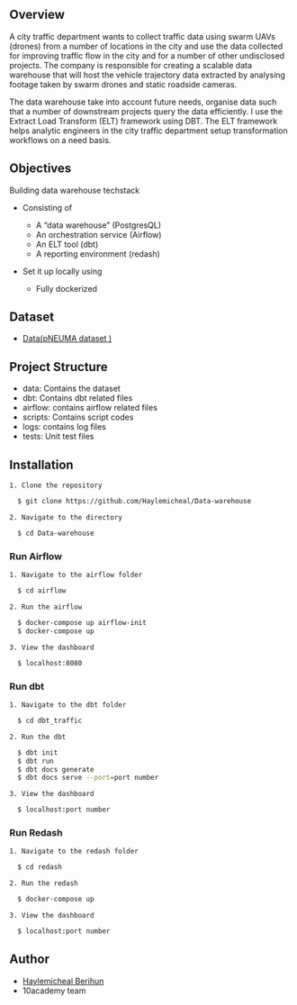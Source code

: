 
## Overview
A city traffic department wants to collect traffic data using swarm UAVs (drones) from a number of locations in the city and use the data collected for improving traffic flow in the city and for a number of other undisclosed projects. The company is responsible for creating a scalable data warehouse that will host the vehicle trajectory data extracted by analysing footage taken by swarm drones and static roadside cameras. 

The data warehouse take into account future needs, organise data such that a number of downstream projects query the data efficiently. I use the Extract Load Transform (ELT) framework using DBT. The ELT framework helps analytic engineers in the city traffic department setup transformation workflows on a need basis. 




## Objectives

Building data warehouse techstack
- Consisting of
    
    - A “data warehouse” (PostgresQL)
    - An orchestration service (Airflow)
    - An ELT tool (dbt)
    - A reporting environment (redash)
- Set it up locally using 
    - Fully dockerized 

##  Dataset
- [Data(pNEUMA dataset )](https://open-traffic.epfl.ch/index.php/downloads/#1599047632450-ebe509c8-1330)
## Project Structure
- data: Contains the dataset
- dbt: Contains dbt related files
- airflow: contains airflow related files
- scripts: Contains script codes
- logs: contains log files
- tests: Unit test files
## Installation

    1. Clone the repository
```bash
  $ git clone https://github.com/Haylemicheal/Data-warehouse
```
    2. Navigate to the directory
```bash
  $ cd Data-warehouse
```
### Run Airflow
    1. Navigate to the airflow folder
```bash
  $ cd airflow
```
    2. Run the airflow
```bash
  $ docker-compose up airflow-init 
  $ docker-compose up
```
    3. View the dashboard
```bash
  $ localhost:8080
```
### Run dbt
    1. Navigate to the dbt folder
```bash
  $ cd dbt_traffic
```
    2. Run the dbt
```bash
  $ dbt init
  $ dbt run 
  $ dbt docs generate
  $ dbt docs serve --port=port number
```
    3. View the dashboard
```bash
  $ localhost:port number
```
### Run Redash
    1. Navigate to the redash folder
```bash
  $ cd redash
```
    2. Run the redash
```bash
  $ docker-compose up
```
    3. View the dashboard
```bash
  $ localhost:port number
```
    
## Author

- [Haylemicheal Berihun](https://www.linkedin.com/in/haylemicheal-berihun-a20320aa)
- 10academy team
